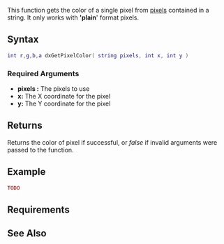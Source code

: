 This function gets the color of a single pixel from [pixels](/Texture_pixels.md "wikilink") contained in a string. It only works with **'plain**' format pixels.

Syntax
------

``` lua
int r,g,b,a dxGetPixelColor( string pixels, int x, int y )
```

### Required Arguments

-   **pixels :** The pixels to use
-   **x:** The X coordinate for the pixel
-   **y:** The Y coordinate for the pixel

Returns
-------

Returns the color of pixel if successful, or *false* if invalid arguments were passed to the function.

Example
-------

``` lua
TODO
```

Requirements
------------

See Also
--------
